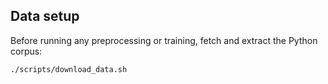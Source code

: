## Data setup

Before running any preprocessing or training, fetch and extract the Python corpus:

```bash
./scripts/download_data.sh